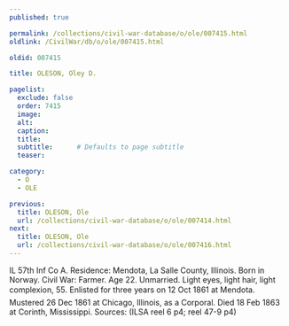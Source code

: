 ```yaml
---
published: true

permalink: /collections/civil-war-database/o/ole/007415.html
oldlink: /CivilWar/db/o/ole/007415.html

oldid: 007415

title: OLESON, Oley D.

pagelist:
  exclude: false
  order: 7415
  image: 
  alt:
  caption:
  title:
  subtitle:      # Defaults to page subtitle
  teaser:

category: 
  - O 
  - OLE

previous:
  title: OLESON, Ole
  url: /collections/civil-war-database/o/ole/007414.html  
next:
  title: OLESON, Ole
  url: /collections/civil-war-database/o/ole/007416.html   
---
```

IL 57th Inf Co A. Residence: Mendota, La Salle County, Illinois. Born in Norway. Civil War: Farmer. Age 22. Unmarried. Light eyes, light hair, light complexion, 5&#146;5&#148;. Enlisted for three years on 12 Oct 1861 at Mendota. Mustered 26 Dec 1861 at Chicago, Illinois, as a Corporal. Died 18 Feb 1863 at Corinth, Mississippi. Sources: (ILSA reel 6 p4; reel 47-9 p4)